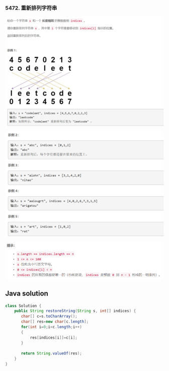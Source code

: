 ### 5472. 重新排列字符串

<img src="1.png" alt=" " title="." style="zoom:150%;" />  

![ ](2.png ".")

![ ](3.png ".")


## Java solution
```java
class Solution {
    public String restoreString(String s, int[] indices) {
       char[] c=s.toCharArray();
       char[] res=new char[c.length];
       for(int i=0;i<c.length;i++)
       {
           res[indices[i]]=c[i];
       }
       
       return String.valueOf(res); 
    }
}
```